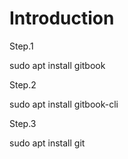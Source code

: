 # Introduction
Step.1

sudo apt install gitbook

Step.2

sudo apt install gitbook-cli

Step.3

sudo apt install git

